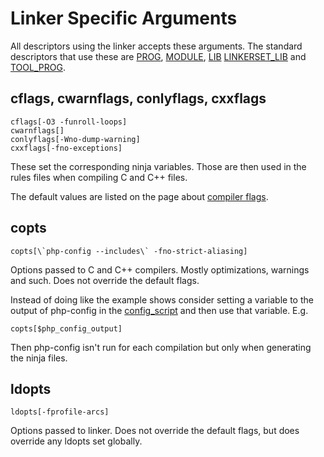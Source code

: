 # Linker Specific Arguments

All descriptors using the linker accepts these arguments. The standard
descriptors that use these are [PROG](../descriptors/prog.md),
[MODULE](../descriptors/module.md), [LIB](../descriptors/lib.md)
[LINKERSET_LIB](../descriptors/lib.md) and
[TOOL_PROG](../descriptors/tool-prog.md).

## cflags, cwarnflags, conlyflags, cxxflags

    cflags[-O3 -funroll-loops]
    cwarnflags[]
    conlyflags[-Wno-dump-warning]
    cxxflags[-fno-exceptions]

These set the corresponding ninja variables. Those are then used in the
rules files when compiling C and C++ files.

The default values are listed on the page about
[compiler flags](../compiler-flags.md).

## copts

    copts[\`php-config --includes\` -fno-strict-aliasing]

Options passed to C and C++ compilers. Mostly optimizations, warnings and such.
Does not override the default flags.

Instead of doing like the example shows consider setting a variable to the
output of php-config in the [config_script](../descriptors/config.md#config_script)
and then use that variable. E.g.

    copts[$php_config_output]

Then php-config isn't run for each compilation but only when generating the ninja
files.

## ldopts

    ldopts[-fprofile-arcs]

Options passed to linker. Does not override the default flags, but does
override any ldopts set globally.
